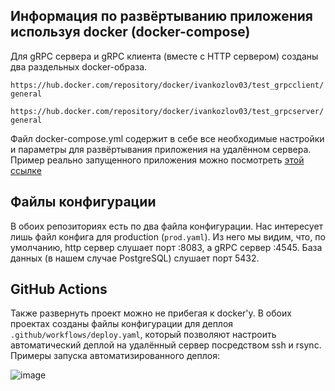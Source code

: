 ## Информация по развёртыванию приложения используя docker (docker-compose)

Для gRPC сервера и gRPC клиента (вместе с HTTP сервером) созданы два раздельных docker-образа. 

```https://hub.docker.com/repository/docker/ivankozlov03/test_grpcclient/general```

```https://hub.docker.com/repository/docker/ivankozlov03/test_grpcserver/general```

Файл docker-compose.yml содержит в себе все необходимые настройки и параметры для развёртывания приложения на удалённом сервера. Пример реально запущенного приложения можно посмотреть [этой ссылке](http://31.129.44.151:8083/)

## Файлы конфигурации

В обоих репозиториях есть по два файла конфигурации. Нас интересует лишь файл конфига для production (```prod.yaml```). Из него мы видим, что, по умолчанию, http сервер слушает порт :8083, а gRPC сервер :4545. База данных (в нашем случае PostgreSQL) слушает порт 5432.

## GitHub Actions

Также развернуть проект можно не прибегая к docker'у. В обоих проектах созданы файлы конфигурации для деплоя ```.github/workflows/deploy.yaml```, который позволяют настроить автоматический деплой на удалённый сервер посредством ssh и rsync. Примеры запуска автоматизированного деплоя:

![image](https://github.com/Ivan010403/deploy_gRPC_service/assets/125370827/f45e9584-cdad-405a-ad60-a03788da6a4b)
